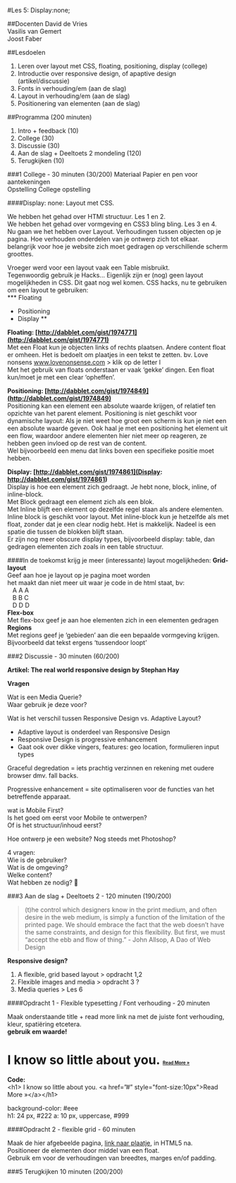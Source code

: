 #Les 5: Display:none;##DocentenDavid de Vries  
Vasilis van Gemert  
Joost Faber  ##Lesdoelen
1. Leren over layout met CSS, floating, positioning, display (college)2. Introductie over responsive design, of apaptive design (artikel/discussie)3. Fonts in verhouding/em (aan de slag)4. Layout in verhouding/em (aan de slag)5. Positionering van elementen (aan de slag)##Programma (200 minuten)1. Intro + feedback (10)2. College (30)3. Discussie (30)4. Aan de slag + Deeltoets 2 mondeling (120)5. Terugkijken (10) ###1 College - 30 minuten (30/200)
Materiaal Papier en pen voor aantekeningen  Opstelling College opstelling####Display: none: Layout met CSS.We hebben het gehad over HTMl structuur. Les 1 en 2.  We hebben het gehad over vormgeving en CSS3 bling bling. Les 3 en 4.  Nu gaan we het hebben over Layout. Verhoudingen tussen objecten op je pagina. Hoe verhouden onderdelen van je ontwerp zich tot elkaar. belangrijk voor hoe je website zich moet gedragen op verschillende scherm groottes.  Vroeger werd voor een layout vaak een Table misbruikt.  Tegenwoordig gebruik je Hacks... Eigenlijk zijn er (nog) geen layout mogelijkheden in CSS. Dit gaat nog wel komen. CSS hacks, nu te gebruiken om een layout te gebruiken:  *** Floating  * Positioning  * Display  ****Floating: [http://dabblet.com/gist/1974771](http://dabblet.com/gist/1974771)**  Met een Float kun je objecten links of rechts plaatsen. Andere content float er omheen. Het is bedoelt om plaatjes in een tekst te zetten. bv. Love nonsens www.lovenonsense.com > klik op de letter l  Met het gebruik van floats onderstaan er vaak ‘gekke’ dingen. Een float kun/moet je met een clear ‘opheffen’.  **Positioning: [http://dabblet.com/gist/1974849](http://dabblet.com/gist/1974849)**  Positioning kan een element een absolute waarde krijgen, of relatief ten opzichte van het parent element. Positioning is niet geschikt voor dynamische layout: Als je niet weet hoe groot een scherm is kun je niet een een absolute waarde geven. Ook haal je met een positioning het element uit een flow, waardoor andere elementen hier niet meer op reageren, ze hebben geen invloed op de rest van de content.  Wel bijvoorbeeld een menu dat links boven een specifieke positie moet hebben.  **Display: [http://dabblet.com/gist/1974861](Display: http://dabblet.com/gist/1974861)**  Display is hoe een element zich gedraagt. Je hebt none, block, inline, of inline-block.   Met Block gedraagt een element zich als een blok.  Met Inline blijft een element op dezelfde regel staan als andere elementen.  Inline block is geschikt voor layout. Met inline-block kun je hetzelfde als met float, zonder dat je een clear nodig hebt. Het is makkelijk. Nadeel is een spatie die tussen de blokken blijft staan.   Er zijn nog meer obscure display types, bijvoorbeeld display: table, dan gedragen elementen zich zoals in een table structuur.  ####In de toekomst krijg je meer (interessante) layout mogelijkheden:**Grid-layout**  	Geef aan hoe je layout op je pagina moet worden  	het maakt dan niet meer uit waar je code in de html staat, bv:  		&nbsp;&nbsp;&nbsp;A A A  		&nbsp;&nbsp;&nbsp;B B C  		&nbsp;&nbsp;&nbsp;D D D  **Flex-box**   	Met flex-box geef je aan hoe elementen zich in een elementen gedragen  **Regions**  	Met regions geef je ‘gebieden’ aan die een bepaalde vormgeving krijgen.    Bijvoorbeeld dat tekst ergens ‘tussendoor loopt’
###2 Discussie - 30 minuten (60/200)
**Artikel: The real world responsive design by Stephan Hay****Vragen**Wat is een Media Querie?  Waar gebruik je deze voor?  Wat is het verschil tussen Responsive Design vs. Adaptive Layout?  - Adaptive layout is onderdeel van Responsive Design  - Responsive Design is progressive enhancement  - Gaat ook over dikke vingers, features: geo location, formulieren input types  Graceful degredation = iets prachtig verzinnen en rekening met oudere browser dmv. fall backs.     Progressive enhancement = site optimaliseren voor de functies van het betreffende apparaat.  wat is  Mobile First?  Is het goed om eerst voor Mobile te ontwerpen?  Of is het structuur/inhoud eerst?  Hoe ontwerp je een website? Nog steeds met Photoshop?  4 vragen:  Wie is de gebruiker?  	Wat is de omgeving?  Welke content?  Wat hebben ze nodig?  ###3 Aan de slag + Deeltoets 2 - 120 minuten (190/200)
 
> (t)he control which designers know in the print medium, and often desire in the web medium, is simply a function of the limitation of the printed page. We should embrace the fact that the web doesn’t have the same constraints, and design for this flexibility. But first, we must “accept the ebb and flow of thing.” - John Allsop, A Dao of Web Design

**Responsive design?**  
1. A flexible, grid based layout > opdracht 1,2  2. Flexible images and media > opdracht 3 ?  3. Media queries > Les 6  
####Opdracht 1 - Flexible typesetting / Font verhouding - 20 minutenMaak onderstaande title + read more link na met de juiste font verhouding, kleur, spatiëring etcetera.  **gebruik em waarde!**<h1> I know so little about you. <a href=”#” style="font-size:10px">Read More &raquo;</a></h1>
**Code:**  \<h1\> I know so little about you. \<a href=”#” style="font-size:10px">Read More &raquo;\</a>\</h1>background-color: #eee  h1: 24 px, #222a: 10 px, uppercase, #999####Opdracht 2 - flexible grid - 60 minuten

Maak de hier afgebeelde pagina, [link naar plaatje](), in HTML5 na.  Positioneer de elementen door middel van een float.  Gebruik em voor de verhoudingen van breedtes, marges en/of padding.  
###5 Terugkijken 10 minuten (200/200)